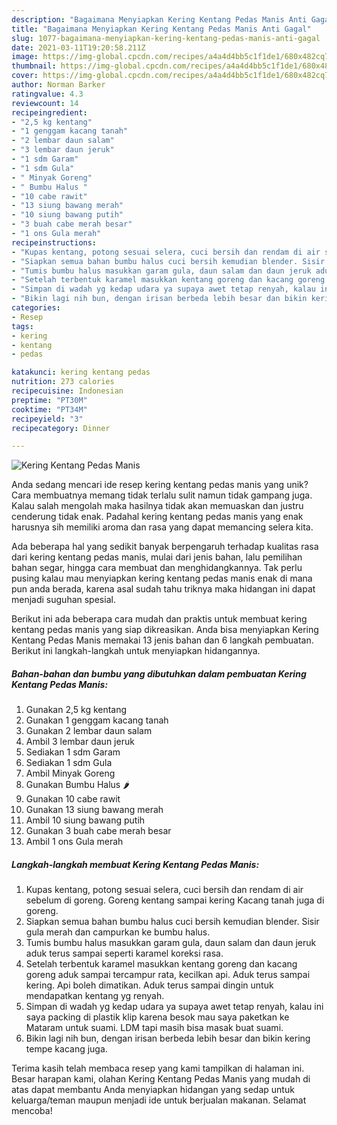 ```yaml
---
description: "Bagaimana Menyiapkan Kering Kentang Pedas Manis Anti Gagal"
title: "Bagaimana Menyiapkan Kering Kentang Pedas Manis Anti Gagal"
slug: 1077-bagaimana-menyiapkan-kering-kentang-pedas-manis-anti-gagal
date: 2021-03-11T19:20:58.211Z
image: https://img-global.cpcdn.com/recipes/a4a4d4bb5c1f1de1/680x482cq70/kering-kentang-pedas-manis-foto-resep-utama.jpg
thumbnail: https://img-global.cpcdn.com/recipes/a4a4d4bb5c1f1de1/680x482cq70/kering-kentang-pedas-manis-foto-resep-utama.jpg
cover: https://img-global.cpcdn.com/recipes/a4a4d4bb5c1f1de1/680x482cq70/kering-kentang-pedas-manis-foto-resep-utama.jpg
author: Norman Barker
ratingvalue: 4.3
reviewcount: 14
recipeingredient:
- "2,5 kg kentang"
- "1 genggam kacang tanah"
- "2 lembar daun salam"
- "3 lembar daun jeruk"
- "1 sdm Garam"
- "1 sdm Gula"
- " Minyak Goreng"
- " Bumbu Halus "
- "10 cabe rawit"
- "13 siung bawang merah"
- "10 siung bawang putih"
- "3 buah cabe merah besar"
- "1 ons Gula merah"
recipeinstructions:
- "Kupas kentang, potong sesuai selera, cuci bersih dan rendam di air sebelum di goreng. Goreng kentang sampai kering Kacang tanah juga di goreng."
- "Siapkan semua bahan bumbu halus cuci bersih kemudian blender. Sisir gula merah dan campurkan ke bumbu halus."
- "Tumis bumbu halus masukkan garam gula, daun salam dan daun jeruk aduk terus sampai seperti karamel koreksi rasa."
- "Setelah terbentuk karamel masukkan kentang goreng dan kacang goreng aduk sampai tercampur rata, kecilkan api. Aduk terus sampai kering. Api boleh dimatikan. Aduk terus sampai dingin untuk mendapatkan kentang yg renyah."
- "Simpan di wadah yg kedap udara ya supaya awet tetap renyah, kalau ini saya packing di plastik klip karena besok mau saya paketkan ke Mataram untuk suami. LDM tapi masih bisa masak buat suami."
- "Bikin lagi nih bun, dengan irisan berbeda lebih besar dan bikin kering tempe kacang juga."
categories:
- Resep
tags:
- kering
- kentang
- pedas

katakunci: kering kentang pedas 
nutrition: 273 calories
recipecuisine: Indonesian
preptime: "PT30M"
cooktime: "PT34M"
recipeyield: "3"
recipecategory: Dinner

---
```



![Kering Kentang Pedas Manis](https://img-global.cpcdn.com/recipes/a4a4d4bb5c1f1de1/680x482cq70/kering-kentang-pedas-manis-foto-resep-utama.jpg)

Anda sedang mencari ide resep kering kentang pedas manis yang unik? Cara membuatnya memang tidak terlalu sulit namun tidak gampang juga. Kalau salah mengolah maka hasilnya tidak akan memuaskan dan justru cenderung tidak enak. Padahal kering kentang pedas manis yang enak harusnya sih memiliki aroma dan rasa yang dapat memancing selera kita.

Ada beberapa hal yang sedikit banyak berpengaruh terhadap kualitas rasa dari kering kentang pedas manis, mulai dari jenis bahan, lalu pemilihan bahan segar, hingga cara membuat dan menghidangkannya. Tak perlu pusing kalau mau menyiapkan kering kentang pedas manis enak di mana pun anda berada, karena asal sudah tahu triknya maka hidangan ini dapat menjadi suguhan spesial.




Berikut ini ada beberapa cara mudah dan praktis untuk membuat kering kentang pedas manis yang siap dikreasikan. Anda bisa menyiapkan Kering Kentang Pedas Manis memakai 13 jenis bahan dan 6 langkah pembuatan. Berikut ini langkah-langkah untuk menyiapkan hidangannya.

<!--inarticleads1-->

##### Bahan-bahan dan bumbu yang dibutuhkan dalam pembuatan Kering Kentang Pedas Manis:

1. Gunakan 2,5 kg kentang
1. Gunakan 1 genggam kacang tanah
1. Gunakan 2 lembar daun salam
1. Ambil 3 lembar daun jeruk
1. Sediakan 1 sdm Garam
1. Sediakan 1 sdm Gula
1. Ambil  Minyak Goreng
1. Gunakan  Bumbu Halus 🌶
1. Gunakan 10 cabe rawit
1. Gunakan 13 siung bawang merah
1. Ambil 10 siung bawang putih
1. Gunakan 3 buah cabe merah besar
1. Ambil 1 ons Gula merah




<!--inarticleads2-->

##### Langkah-langkah membuat Kering Kentang Pedas Manis:

1. Kupas kentang, potong sesuai selera, cuci bersih dan rendam di air sebelum di goreng. Goreng kentang sampai kering Kacang tanah juga di goreng.
1. Siapkan semua bahan bumbu halus cuci bersih kemudian blender. Sisir gula merah dan campurkan ke bumbu halus.
1. Tumis bumbu halus masukkan garam gula, daun salam dan daun jeruk aduk terus sampai seperti karamel koreksi rasa.
1. Setelah terbentuk karamel masukkan kentang goreng dan kacang goreng aduk sampai tercampur rata, kecilkan api. Aduk terus sampai kering. Api boleh dimatikan. Aduk terus sampai dingin untuk mendapatkan kentang yg renyah.
1. Simpan di wadah yg kedap udara ya supaya awet tetap renyah, kalau ini saya packing di plastik klip karena besok mau saya paketkan ke Mataram untuk suami. LDM tapi masih bisa masak buat suami.
1. Bikin lagi nih bun, dengan irisan berbeda lebih besar dan bikin kering tempe kacang juga.




Terima kasih telah membaca resep yang kami tampilkan di halaman ini. Besar harapan kami, olahan Kering Kentang Pedas Manis yang mudah di atas dapat membantu Anda menyiapkan hidangan yang sedap untuk keluarga/teman maupun menjadi ide untuk berjualan makanan. Selamat mencoba!
